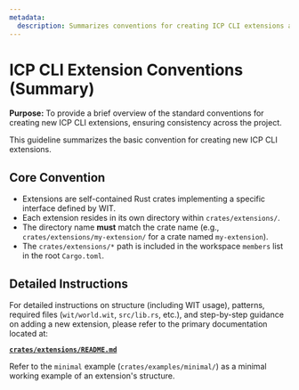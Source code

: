 ```yaml
---
metadata:
  description: Summarizes conventions for creating ICP CLI extensions and points to the detailed README.
---
```


# ICP CLI Extension Conventions (Summary)

**Purpose:** To provide a brief overview of the standard conventions for creating new ICP CLI extensions, ensuring consistency across the project.

This guideline summarizes the basic convention for creating new ICP CLI extensions.

## Core Convention

- Extensions are self-contained Rust crates implementing a specific interface defined by WIT.
- Each extension resides in its own directory within `crates/extensions/`.
- The directory name **must** match the crate name (e.g., `crates/extensions/my-extension/` for a crate named `my-extension`).
- The `crates/extensions/*` path is included in the workspace `members` list in the root `Cargo.toml`.

## Detailed Instructions

For detailed instructions on structure (including WIT usage), patterns, required files (`wit/world.wit`, `src/lib.rs`, etc.), and step-by-step guidance on adding a new extension, please refer to the primary documentation located at:

**[`crates/extensions/README.md`](./crates/extensions/README.md)**

Refer to the `minimal` example (`crates/examples/minimal/`) as a minimal working example of an extension's structure.
